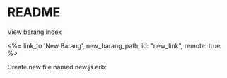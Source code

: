 # README

View barang index

  <%= link_to 'New Barang', new_barang_path, id: "new_link", remote: true %>

Create new file named new.js.erb:

  
